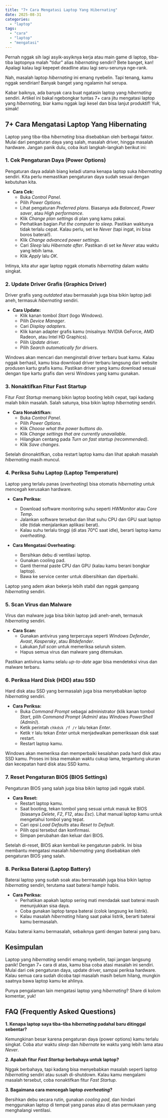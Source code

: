 ```yaml
---
title: "7+ Cara Mengatasi Laptop Yang Hibernating"
date: 2025-08-31
categories: 
  - "laptop"
tags: 
  - "cara"
  - "laptop"
  - "mengatasi"
---
```


Pernah nggak sih lagi asyik-asyiknya kerja atau main game di laptop, tiba-tiba laptopnya malah "tidur" alias _hibernating_ sendiri? Bete banget, kan! Apalagi kalau lagi kepepet deadline atau lagi seru-serunya nge-rank.

Nah, masalah laptop _hibernating_ ini emang nyebelin. Tapi tenang, kamu nggak sendirian! Banyak banget yang ngalamin hal serupa.

Kabar baiknya, ada banyak cara buat ngatasin laptop yang _hibernating_ sendiri. Artikel ini bakal ngebongkar tuntas 7+ cara jitu mengatasi laptop yang _hibernating_, biar kamu nggak lagi kesel dan bisa lanjut produktif! Yuk, simak!

## 7+ Cara Mengatasi Laptop Yang Hibernating

Laptop yang tiba-tiba _hibernating_ bisa disebabkan oleh berbagai faktor. Mulai dari pengaturan daya yang salah, masalah driver, hingga masalah hardware. Jangan panik dulu, coba ikuti langkah-langkah berikut ini:

### 1\. Cek Pengaturan Daya (Power Options)

Pengaturan daya adalah biang keladi utama kenapa laptop suka _hibernating_ sendiri. Kita perlu memastikan pengaturan daya sudah sesuai dengan kebutuhan kita.

- **Cara Cek:**
    - Buka _Control Panel_.
    - Pilih _Power Options_.
    - Lihat pengaturan _Preferred plans_. Biasanya ada _Balanced_, _Power saver_, atau _High performance_.
    - Klik _Change plan settings_ di plan yang kamu pakai.
    - Perhatikan bagian _Put the computer to sleep_. Pastikan waktunya tidak terlalu cepat. Kalau perlu, set ke _Never_ (tapi ingat, ini bisa boros baterai!).
    - Klik _Change advanced power settings_.
    - Cari _Sleep_ lalu _Hibernate after_. Pastikan di set ke _Never_ atau waktu yang lebih lama.
    - Klik _Apply_ lalu _OK_.

Intinya, kita atur agar laptop nggak otomatis _hibernating_ dalam waktu singkat.

### 2\. Update Driver Grafis (Graphics Driver)

Driver grafis yang _outdated_ atau bermasalah juga bisa bikin laptop jadi aneh, termasuk _hibernating_ sendiri.

- **Cara Update:**
    - Klik kanan tombol _Start_ (logo Windows).
    - Pilih _Device Manager_.
    - Cari _Display adapters_.
    - Klik kanan adapter grafis kamu (misalnya: NVIDIA GeForce, AMD Radeon, atau Intel HD Graphics).
    - Pilih _Update driver_.
    - Pilih _Search automatically for drivers_.

Windows akan mencari dan menginstall driver terbaru buat kamu. Kalau nggak berhasil, kamu bisa download driver terbaru langsung dari website produsen kartu grafis kamu. Pastikan driver yang kamu download sesuai dengan tipe kartu grafis dan versi Windows yang kamu gunakan.

### 3\. Nonaktifkan Fitur Fast Startup

Fitur _Fast Startup_ memang bikin laptop booting lebih cepat, tapi kadang malah bikin masalah. Salah satunya, bisa bikin laptop _hibernating_ sendiri.

- **Cara Nonaktifkan:**
    - Buka _Control Panel_.
    - Pilih _Power Options_.
    - Klik _Choose what the power buttons do_.
    - Klik _Change settings that are currently unavailable_.
    - Hilangkan centang pada _Turn on fast startup (recommended)_.
    - Klik _Save changes_.

Setelah dinonaktifkan, coba restart laptop kamu dan lihat apakah masalah _hibernating_ masih muncul.

### 4\. Periksa Suhu Laptop (Laptop Temperature)

Laptop yang terlalu panas (_overheating_) bisa otomatis _hibernating_ untuk mencegah kerusakan hardware.

- **Cara Periksa:**
    
    - Download software monitoring suhu seperti _HWMonitor_ atau _Core Temp_.
    - Jalankan software tersebut dan lihat suhu CPU dan GPU saat laptop idle (tidak menjalankan aplikasi berat).
    - Kalau suhu terlalu tinggi (di atas 70°C saat idle), berarti laptop kamu _overheating_.
- **Cara Mengatasi Overheating:**
    
    - Bersihkan debu di ventilasi laptop.
    - Gunakan cooling pad.
    - Ganti thermal paste CPU dan GPU (kalau kamu berani bongkar laptop).
    - Bawa ke service center untuk dibersihkan dan diperbaiki.

Laptop yang adem akan bekerja lebih stabil dan nggak gampang _hibernating_ sendiri.

### 5\. Scan Virus dan Malware

Virus dan malware juga bisa bikin laptop jadi aneh-aneh, termasuk _hibernating_ sendiri.

- **Cara Scan:**
    - Gunakan antivirus yang terpercaya seperti _Windows Defender_, _Avast_, _Kaspersky_, atau _Bitdefender_.
    - Lakukan _full scan_ untuk memeriksa seluruh sistem.
    - Hapus semua virus dan malware yang ditemukan.

Pastikan antivirus kamu selalu _up-to-date_ agar bisa mendeteksi virus dan malware terbaru.

### 6\. Periksa Hard Disk (HDD) atau SSD

Hard disk atau SSD yang bermasalah juga bisa menyebabkan laptop _hibernating_ sendiri.

- **Cara Periksa:**
    - Buka _Command Prompt_ sebagai administrator (klik kanan tombol _Start_, pilih _Command Prompt (Admin)_ atau _Windows PowerShell (Admin)_).
    - Ketik perintah `chkdsk /f /r` lalu tekan _Enter_.
    - Ketik `Y` lalu tekan _Enter_ untuk menjadwalkan pemeriksaan disk saat restart.
    - Restart laptop kamu.

Windows akan memeriksa dan memperbaiki kesalahan pada hard disk atau SSD kamu. Proses ini bisa memakan waktu cukup lama, tergantung ukuran dan kecepatan hard disk atau SSD kamu.

### 7\. Reset Pengaturan BIOS (BIOS Settings)

Pengaturan BIOS yang salah juga bisa bikin laptop jadi nggak stabil.

- **Cara Reset:**
    - Restart laptop kamu.
    - Saat booting, tekan tombol yang sesuai untuk masuk ke BIOS (biasanya _Delete_, _F2_, _F12_, atau _Esc_). Lihat manual laptop kamu untuk mengetahui tombol yang tepat.
    - Cari opsi _Load Defaults_ atau _Reset to Default_.
    - Pilih opsi tersebut dan konfirmasi.
    - Simpan perubahan dan keluar dari BIOS.

Setelah di-reset, BIOS akan kembali ke pengaturan pabrik. Ini bisa membantu mengatasi masalah _hibernating_ yang disebabkan oleh pengaturan BIOS yang salah.

### 8\. Periksa Baterai (Laptop Battery)

Baterai laptop yang sudah soak atau bermasalah juga bisa bikin laptop _hibernating_ sendiri, terutama saat baterai hampir habis.

- **Cara Periksa:**
    - Perhatikan apakah laptop sering mati mendadak saat baterai masih menunjukkan sisa daya.
    - Coba gunakan laptop tanpa baterai (colok langsung ke listrik).
    - Kalau masalah _hibernating_ hilang saat pakai listrik, berarti baterai kamu bermasalah.

Kalau baterai kamu bermasalah, sebaiknya ganti dengan baterai yang baru.

## Kesimpulan

Laptop yang _hibernating_ sendiri emang nyebelin, tapi jangan langsung panik! Dengan 7+ cara di atas, kamu bisa coba atasi masalah ini sendiri. Mulai dari cek pengaturan daya, update driver, sampai periksa hardware. Kalau semua cara sudah dicoba tapi masalah masih belum hilang, mungkin saatnya bawa laptop kamu ke ahlinya.

Punya pengalaman lain mengatasi laptop yang _hibernating_? Share di kolom komentar, yuk!

## FAQ (Frequently Asked Questions)

**1\. Kenapa laptop saya tiba-tiba _hibernating_ padahal baru ditinggal sebentar?**

Kemungkinan besar karena pengaturan daya (power options) kamu terlalu singkat. Coba atur waktu _sleep_ dan _hibernate_ ke waktu yang lebih lama atau _Never_.

**2\. Apakah fitur _Fast Startup_ berbahaya untuk laptop?**

Nggak berbahaya, tapi kadang bisa menyebabkan masalah seperti laptop _hibernating_ sendiri atau susah di-shutdown. Kalau kamu mengalami masalah tersebut, coba nonaktifkan fitur _Fast Startup_.

**3\. Bagaimana cara mencegah laptop _overheating_?**

Bersihkan debu secara rutin, gunakan _cooling pad_, dan hindari menggunakan laptop di tempat yang panas atau di atas permukaan yang menghalangi ventilasi.
